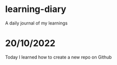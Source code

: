# learning-diary
A daily journal of my learnings

# 20/10/2022
Today I learned how to create a new repo on Github
